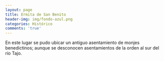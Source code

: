 ```yaml
---
layout: page
title: Ermita de San Benito
header-img: img/fondo-azul.png
categories: Histórico
comments: 'true'
---
```



En este lugar se pudo ubicar un antiguo asentamiento de monjes benedictinos; aunque se desconocen asentamientos de la orden al sur del río Tajo.

<div class="photos">
</div>
